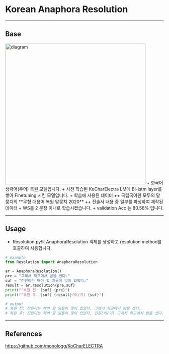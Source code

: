 # Korean Anaphora Resolution

***
## Base
<img width="446" alt="diagram" src="https://user-images.githubusercontent.com/74087118/197397920-7c71f4e4-0493-4980-b801-9d151d3c1f6c.PNG">
+ 한국어 생략어(주어) 복원 모델입니다.
+ 사전 학습된 KoCharElectra LM에 BI-lstm layer를 쌓아 Finetuning 시킨 모델입니다.
+ 학습에 사용된 데이터
++ 국립국어원 모두의 말뭉치의 **무형 대용어 복원 말뭉치 2020**
++ 진술서 내용 중 일부를 파싱하여 제작된 데이터
+ WS를 2 문장 이내로 학습시켰습니다.
+ validation Acc 는 80.58% 입니다.

***
## Usage
+ Resolution.py의 AnaphoraResolution 객체를 생성하고 resolution method를 호출하여 사용합니다.

```python
# example
from Resolution import AnaphoraResolution

ar = AnaphoraResolution()
pre = "그래서 학교에서 밤을 샜다."
suf = "진원이는 해야 할 일들이 많이 있었다."
result = ar.resolution(pre,suf)
print(f"복원 전: {suf} {pre}")
print(f"복원 후: {suf} {result}(이/가) {suf}")

# output
# 복원 전: 진원이는 해야 할 일들이 많이 있었다. 그래서 학교에서 밤을 샜다.
# 복원 후: 진원이는 해야 할 일들이 많이 있었다. 진원(이/가) 그래서 학교에서 밤을 샜다.
```

***
## References
<https://github.com/monologg/KoCharELECTRA>
